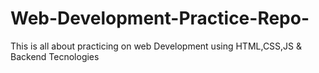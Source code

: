 # Web-Development-Practice-Repo-
This is all about practicing on web Development using HTML,CSS,JS &amp; Backend Tecnologies
